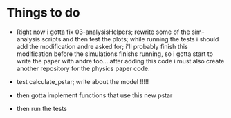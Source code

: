 # Things to do

- Right now i gotta fix 03-analysisHelpers; rewrite some of the sim-analysis
  scripts and then test the plots; while running the tests i should add the
  modification andre asked for; i'll probably finish this modification before
  the simulations finishs running, so i gotta start to write the paper with
  andre too... after adding this code i must also create another repository for
  the physics paper code.
  
 - test calculate_pstar; write about the model !!!!! 
 
 - then gotta implement functions that use this new pstar
 
 - then run the tests
 
 
